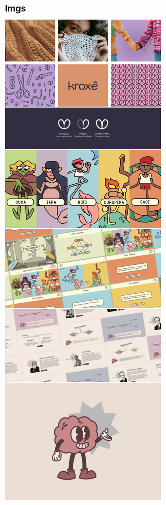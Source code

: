 # Imgs

<img src="./Frame 66.png">
<img src="./Frame 56.png">
<img src="./Group 41.png">
<img src="./22.png">

<img src="./15.png">
<img src="./19.png">
